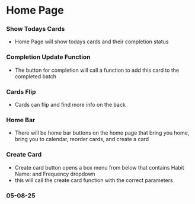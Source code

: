 # Home Page
### Show Todays Cards
 - Home Page will show todays cards and their completion status
### Completion Update Function
 - The button for completion will call a function to add this card to the completed batch
### Cards Flip
 - Cards can flip and find more info on the back
### Home Bar
 - There will be home bar buttons on the home page that bring you home, bring you to calendar, reorder cards, and create a card
### Create Card
 - Create card button opens a box menu from below that contains Habit Name: and Frequency dropdown
 - this will call the create card function with the correct parameters

### 05-08-25
